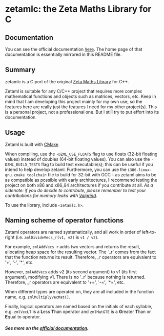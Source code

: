 # zetamlc: the Zeta Maths Library for C

## Documentation
You can see the official documentation [here](https://jabenuk.github.io/zetamlc/). The home page of that documentation is essentially mirrored in this README file.

## Summary
zetamlc is a C port of the original [Zeta Maths Library](https://github.com/jabenuk/zetaml) for C++.

Zetaml is suitable for any C/C++ project that requires more complex mathematical functions and objects such as matrices, vectors, etc. Keep in mind that I am developing this project mainly for my own use, so the features here are really just the features I need for my other project(s). This is a personal project, not a professional one. But I still try to put effort into its documentation. 

## Usage

Zetaml is built with [CMake](https://cmake.org/).

When compiling, use the `-DZML_USE_FLOATS` flag to use floats (32-bit floating values) instead of doubles (64-bit floating values). You can also use the `-DZML_BUILD_TESTS` flag to build test executable(s); this can be useful if you intend to help develop zetaml. Furthermore, you can use the `i386-linux-gnu.cmake toolchain` file to build for 32-bit with GCC - as zetaml aims to be as compatible as possible with early architectures, I recommend testing the project on both x86 and x86_64 architectures if you contribute at all. *As a sidenote: if you do decide to contribute, please remember to test your contributions for memory leaks with [Valgrind](https://valgrind.org/).*

To use the library, include `<zetamlc.h>`. 

## Naming scheme of operator functions

Zetaml operators are named systematically, and all work in order of left-to-right (i.e. `zmlDivideVecs_r(v1, v2)` is `v1 / v2`).

For example, `zmlAddVecs_r` adds two vectors and returns the result, allocating heap space for the resulting vector. The '\_r' comes from the fact that the function **r**eturns its result. Therefore, \_r operators are equivalent to '+', '-', '\*', etc.

However, `zmlAddVecs` adds v2 (its second argument) to v1 (its first argument), modifying v1. There is no '\_r' because nothing is returned. Therefore, \_r operators are equivalent to '+=', '-=', '\*=', etc.

When different types are operated on, they are all included in the function name, e.g. `zmlMultiplyVecMat()`.

Finally, logical operators are named based on the initials of each syllable, e.g. `zmlVecLT` is a **L**ess **T**han operator and `zmlMatGTE` is a **G**reater **T**han or **E**qual to operator. 

##### See more on the [official documentation](https://jabenuk.github.io/zetamlc/).
